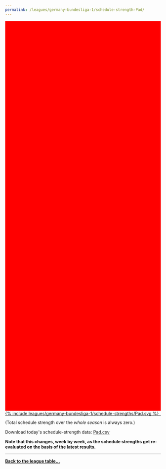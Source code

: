 ```yaml
---
permalink: /leagues/germany-bundesliga-1/schedule-strength-Pad/
---
```


<style>
.svg-wrap {
    background-color:red;
    height:0;
    padding-top:250%; /* 350px/550px */
    position: relative;
}

svg {
    background-color: white;
    height: 100%;
    display:block;
    width: 100%;
    position: absolute;
    top:0;
    left:0;
}
</style>


<div class="svg-wrap">
{% include leagues/germany-bundesliga-1/schedule-strengths/Pad.svg %}
</div>

-----

(Total schedule strength over the *whole season* is always zero.)


Download today's schedule-strength data: [Pad.csv](/assets/leagues/germany-bundesliga-1/2019/schedule-strengths/Pad.csv)

**Note that this changes, week by week, as the schedule strengths get re-evaluated on the
basis of the latest results.**

-----

[**Back to the league table...**](/leagues/germany-bundesliga-1)


